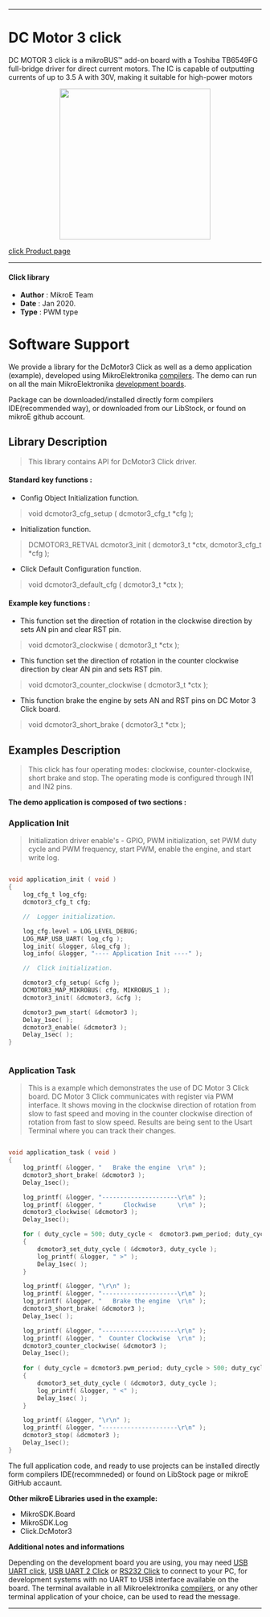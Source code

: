 
---
# DC Motor 3 click

DC MOTOR 3 click is a mikroBUS™ add-on board with a Toshiba TB6549FG full-bridge driver for direct current motors. The IC is capable of outputting currents of up to 3.5 A with 30V, making it suitable for high-power motors

<p align="center">
  <img src="http://download.mikroe.com/images/click_for_ide/dcmotor3_click.png" height=300px>
</p>

[click Product page](<https://www.mikroe.com/dc-motor-3-click>)

---


#### Click library 

- **Author**        : MikroE Team
- **Date**          : Jan 2020.
- **Type**          : PWM type


# Software Support

We provide a library for the DcMotor3 Click 
as well as a demo application (example), developed using MikroElektronika 
[compilers](http://shop.mikroe.com/compilers). 
The demo can run on all the main MikroElektronika [development boards](http://shop.mikroe.com/development-boards).

Package can be downloaded/installed directly form compilers IDE(recommended way), or downloaded from our LibStock, or found on mikroE github account. 

## Library Description

> This library contains API for DcMotor3 Click driver.

#### Standard key functions :

- Config Object Initialization function.
> void dcmotor3_cfg_setup ( dcmotor3_cfg_t *cfg ); 
 
- Initialization function.
> DCMOTOR3_RETVAL dcmotor3_init ( dcmotor3_t *ctx, dcmotor3_cfg_t *cfg );

- Click Default Configuration function.
> void dcmotor3_default_cfg ( dcmotor3_t *ctx );


#### Example key functions :

- This function set the direction of rotation in the clockwise direction by sets AN pin and clear RST pin.
> void dcmotor3_clockwise ( dcmotor3_t *ctx );
 
- This function set the direction of rotation in the counter clockwise direction by clear AN pin and sets RST pin.
> void dcmotor3_counter_clockwise ( dcmotor3_t *ctx );

- This function brake the engine by sets AN and RST pins on DC Motor 3 Click board.
> void dcmotor3_short_brake ( dcmotor3_t *ctx );

## Examples Description

> This click  has four operating modes: clockwise, counter-clockwise, short brake and stop. 
> The operating mode is configured through IN1 and IN2 pins. 

**The demo application is composed of two sections :**

### Application Init 

> Initialization driver enable's - GPIO,
> PWM initialization, set PWM duty cycle and PWM frequency, start PWM, enable the engine, and start write log.

```c

void application_init ( void )
{
    log_cfg_t log_cfg;
    dcmotor3_cfg_t cfg;

    //  Logger initialization.

    log_cfg.level = LOG_LEVEL_DEBUG;
    LOG_MAP_USB_UART( log_cfg );
    log_init( &logger, &log_cfg );
    log_info( &logger, "---- Application Init ----" );

    //  Click initialization.

    dcmotor3_cfg_setup( &cfg );
    DCMOTOR3_MAP_MIKROBUS( cfg, MIKROBUS_1 );
    dcmotor3_init( &dcmotor3, &cfg );

    dcmotor3_pwm_start( &dcmotor3 );
    Delay_1sec( );
    dcmotor3_enable( &dcmotor3 );
    Delay_1sec( );
}
  
```

### Application Task

> This is a example which demonstrates the use of DC Motor 3 Click board.
> DC Motor 3 Click communicates with register via PWM interface.
> It shows moving in the clockwise direction of rotation from slow to fast speed
> and moving in the counter clockwise direction of rotation from fast to slow speed.
> Results are being sent to the Usart Terminal where you can track their changes. 

```c

void application_task ( void )
{
    log_printf( &logger, "   Brake the engine  \r\n" );
    dcmotor3_short_brake( &dcmotor3 );
    Delay_1sec();

    log_printf( &logger, "---------------------\r\n" );
    log_printf( &logger, "      Clockwise      \r\n" );
    dcmotor3_clockwise( &dcmotor3 );
    Delay_1sec();

    for ( duty_cycle = 500; duty_cycle <  dcmotor3.pwm_period; duty_cycle += 700 )
    {
        dcmotor3_set_duty_cycle ( &dcmotor3, duty_cycle );
        log_printf( &logger, " >" );
        Delay_1sec( );
    }

    log_printf( &logger, "\r\n" );
    log_printf( &logger, "---------------------\r\n" );
    log_printf( &logger, "   Brake the engine  \r\n" );
    dcmotor3_short_brake( &dcmotor3 );
    Delay_1sec( );

    log_printf( &logger, "---------------------\r\n" );
    log_printf( &logger, "  Counter Clockwise  \r\n" );
    dcmotor3_counter_clockwise( &dcmotor3 );
    Delay_1sec();
    
    for ( duty_cycle = dcmotor3.pwm_period; duty_cycle > 500; duty_cycle -= 700 )
    {
        dcmotor3_set_duty_cycle ( &dcmotor3, duty_cycle );
        log_printf( &logger, " <" );
        Delay_1sec( );
    }

    log_printf( &logger, "\r\n" );
    log_printf( &logger, "---------------------\r\n" );
    dcmotor3_stop( &dcmotor3 );
    Delay_1sec();
}  

```

The full application code, and ready to use projects can be  installed directly form compilers IDE(recommneded) or found on LibStock page or mikroE GitHub accaunt.

**Other mikroE Libraries used in the example:** 

- MikroSDK.Board
- MikroSDK.Log
- Click.DcMotor3

**Additional notes and informations**

Depending on the development board you are using, you may need 
[USB UART click](http://shop.mikroe.com/usb-uart-click), 
[USB UART 2 Click](http://shop.mikroe.com/usb-uart-2-click) or 
[RS232 Click](http://shop.mikroe.com/rs232-click) to connect to your PC, for 
development systems with no UART to USB interface available on the board. The 
terminal available in all Mikroelektronika 
[compilers](http://shop.mikroe.com/compilers), or any other terminal application 
of your choice, can be used to read the message.



---
